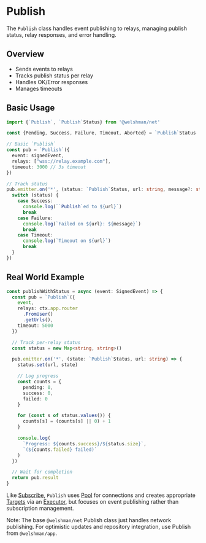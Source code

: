 # Publish

The `Publish` class handles event publishing to relays, managing publish status, relay responses, and error handling.

## Overview

- Sends events to relays
- Tracks publish status per relay
- Handles OK/Error responses
- Manages timeouts

## Basic Usage

```typescript
import {`Publish`, `Publish`Status} from '@welshman/net'

const {Pending, Success, Failure, Timeout, Aborted} = `Publish`Status

// Basic `Publish`
const pub = `Publish`({
  event: signedEvent,
  relays: ["wss://relay.example.com"],
  timeout: 3000 // 3s timeout
})

// Track status
pub.emitter.on('*', (status: `Publish`Status, url: string, message?: string) => {
  switch (status) {
    case Success:
      console.log(``Publish`ed to ${url}`)
      break
    case Failure:
      console.log(`Failed on ${url}: ${message}`)
      break
    case Timeout:
      console.log(`Timeout on ${url}`)
      break
  }
})
```

## Real World Example

```typescript
const publishWithStatus = async (event: SignedEvent) => {
  const pub = `Publish`({
    event,
    relays: ctx.app.router
      .FromUser()
      .getUrls(),
    timeout: 5000
  })

  // Track per-relay status
  const status = new Map<string, string>()

  pub.emitter.on('*', (state: `Publish`Status, url: string) => {
    status.set(url, state)

    // Log progress
    const counts = {
      pending: 0,
      success: 0,
      failed: 0
    }

    for (const s of status.values()) {
      counts[s] = (counts[s] || 0) + 1
    }

    console.log(
      `Progress: ${counts.success}/${status.size}`,
      `(${counts.failed} failed)`
    )
  })

  // Wait for completion
  return pub.result
}
```

Like [Subscribe](/net/subscribe.md), `Publish` uses [Pool](/net/pool.md) for connections and creates appropriate [Targets](/net/targets.md) via an [Executor](/net/executor.md), but focuses on event publishing rather than subscription management.

Note: The base `@welshman/net` Publish class just handles network publishing.
For optimistic updates and repository integration, use Publish from `@welshman/app`.
